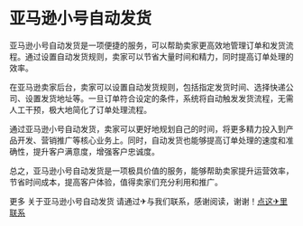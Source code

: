# 亚马逊小号自动发货

亚马逊小号自动发货是一项便捷的服务，可以帮助卖家更高效地管理订单和发货流程。通过设置自动发货规则，卖家可以节省大量时间和精力，同时提高订单处理的效率。

在亚马逊卖家后台，卖家可以设置自动发货规则，包括指定发货时间、选择快递公司、设置发货地址等。一旦订单符合设定的条件，系统将自动触发发货流程，无需人工干预，极大地简化了订单处理流程。

通过亚马逊小号自动发货，卖家可以更好地规划自己的时间，将更多精力投入到产品开发、营销推广等核心业务上。同时，自动发货也能够提高订单处理的速度和准确性，提升客户满意度，增强客户忠诚度。

总之，亚马逊小号自动发货是一项极具价值的服务，能够帮助卖家提升运营效率，节省时间成本，提高客户体验，值得卖家们充分利用和推广。

更多 关于亚马逊小号自动发货 请通过✈与我们联系，感谢阅读，谢谢！[点这✈里联系](https://a.k02.cc)